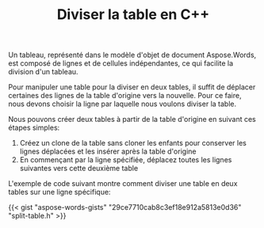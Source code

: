 ﻿---
title: Diviser la table en C++
second_title: Aspose.Words pour C++
articleTitle: Diviser la Table
linktitle: Diviser la Table
description: "Diviser la table en C++. Comment diviser une table en deux tables distinctes C++."
type: docs
weight: 100
url: /fr/cpp/split-table/
---

Un tableau, représenté dans le modèle d'objet de document Aspose.Words, est composé de lignes et de cellules indépendantes, ce qui facilite la division d'un tableau.

Pour manipuler une table pour la diviser en deux tables, il suffit de déplacer certaines des lignes de la table d'origine vers la nouvelle. Pour ce faire, nous devons choisir la ligne par laquelle nous voulons diviser la table.

Nous pouvons créer deux tables à partir de la table d'origine en suivant ces étapes simples:

1. Créez un clone de la table sans cloner les enfants pour conserver les lignes déplacées et les insérer après la table d'origine
2. En commençant par la ligne spécifiée, déplacez toutes les lignes suivantes vers cette deuxième table

L'exemple de code suivant montre comment diviser une table en deux tables sur une ligne spécifique:

{{< gist "aspose-words-gists" "29ce7710cab8c3ef18e912a5813e0d36" "split-table.h" >}}
